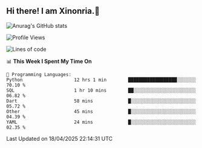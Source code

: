 ## Hi there! I am Xinonria.👋

![Anurag's GitHub stats](https://status-git-main-xinonrias-projects-f26540e3.vercel.app/api?username=xinonria&hide=stars,issues)

<!--START_SECTION:waka-->
![Profile Views](http://img.shields.io/badge/Profile%20Views-0-blue)

![Lines of code](https://img.shields.io/badge/From%20Hello%20World%20I%27ve%20Written-2.5%20million%20lines%20of%20code-blue)

📊 **This Week I Spent My Time On** 

```text
💬 Programming Languages: 
Python                   12 hrs 1 min        ██████████████████░░░░░░░   70.10 % 
SQL                      1 hr 10 mins        ██░░░░░░░░░░░░░░░░░░░░░░░   06.82 % 
Dart                     58 mins             █░░░░░░░░░░░░░░░░░░░░░░░░   05.72 % 
Other                    45 mins             █░░░░░░░░░░░░░░░░░░░░░░░░   04.39 % 
YAML                     24 mins             █░░░░░░░░░░░░░░░░░░░░░░░░   02.35 % 
```


 Last Updated on 18/04/2025 22:14:31 UTC
<!--END_SECTION:waka-->

<!--
**xinonria/xinonria** is a ✨ _special_ ✨ repository because its `README.md` (this file) appears on your GitHub profile.

Here are some ideas to get you started:

- 🔭 I’m currently working on ...
- 🌱 I’m currently learning ...
- 👯 I’m looking to collaborate on ...
- 🤔 I’m looking for help with ...
- 💬 Ask me about ...
- 📫 How to reach me: ...
- 😄 Pronouns: ...
- ⚡ Fun fact: ...
-->
